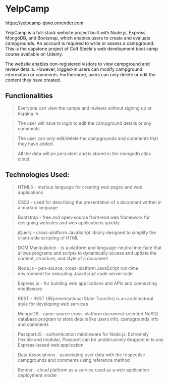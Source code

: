 # YelpCamp

https://yelpcamp-qtwo.onrender.com

YelpCamp is a full-stack website project built with Node.js, Express, MongoDB, and Bootstrap, which enables users to create and evaluate campgrounds. An account is required to write or assess a campground. This is the capstone project of Colt Steele's web development boot camp course available on Udemy.

The website enables non-registered visitors to view campground and review details. However, logged-in users can modify campground information or comments. Furthermore, users can only delete or edit the content they have created.

## Functionalities

>Everyone can view the camps and reviews without signing up or logging in.

>The user will have to login to edit the campground details or any comments.

>The user can only edit/delete the campgrounds and comments that they have added.

>All the data will pe persistent and is stored in the mongodb atlas cloud.

## Technologies Used:

>HTML5 - markup language for creating web pages and web applications

>CSS3 - used for describing the presentation of a document written in a markup language

>Bootstrap - free and open-source front-end web framework for designing websites and web applications quickly

>jQuery - cross-platform JavaScript library designed to simplify the client-side scripting of HTML

>DOM Manipulation - is a platform and language-neutral interface that allows programs and scripts to dynamically access and update the content, structure, and style of a document

>Node.js - pen-source, cross-platform JavaScript run-time environment for executing JavaScript code server-side

>Express.js - for building web applications and APIs and connecting middleware

>REST - REST (REpresentational State Transfer) is an architectural style for developing web services

>MongoDB - open-source cross-platform document-oriented NoSQL database program to store details like users info, campgrounds info and comments

>PassportJS - authentication middleware for Node.js. Extremely flexible and modular, Passport can be unobtrusively dropped in to any Express-based web application

>Data Associations - associating user data with the respective campgrounds and comments using reference method

>Render - cloud platform as a service used as a web application deployment model
